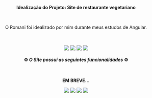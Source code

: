 <div align="center">
  <p><strong>Idealização do Projeto: Site de restaurante vegetariano</strong></p>
  <br>
  <p>O Romani foi idealizado por mim durante meus estudos de Angular.</p>
  <br>
  
  <br>
  <img src="https://img.shields.io/badge/HTML5-E34F26?style=for-the-badge&logo=html5&logoColor=white" />
  <img src="https://img.shields.io/badge/CSS3-1572B6?style=for-the-badge&logo=css3&logoColor=white"/>
  <img src="https://img.shields.io/badge/Bootstrap-563D7C?style=for-the-badge&logo=bootstrap&logoColor=white"/>
  <img src="https://img.shields.io/badge/Angular-777BB4?style=for-the-badge&logo=angular&logoColor=white"/>
  <br><br>
  
  <strong>
  ⚙️ <i>O Site possui as seguintes funcionalidades</i> ⚙️
  
  <br><br>
  EM BREVE...
    
  </strong>
  
  <img src="https://user-images.githubusercontent.com/92002985/208534427-4ce414ae-5f08-482b-aa10-28c43780852e.png">
  <img src="https://user-images.githubusercontent.com/92002985/208534669-e8757296-72e9-458c-854e-3946aa8801ff.png">
  <img src="https://user-images.githubusercontent.com/92002985/208534700-c487cfc1-91f6-41e3-8773-003e5abfb608.png">
  <img src="https://user-images.githubusercontent.com/92002985/208534591-f1f04581-146d-4a86-a86b-4c1b871bcb45.png">


